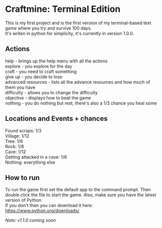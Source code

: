 # Craftmine: Terminal Edition
This is my first project and is the first version of my terminal-based text game where you try and survive 100 days.  
It's writen in python for simplicity, it's currently in version 1.0.0.  

## Actions
help - brings up the help menu with all the actions  
explore - you explore for the day  
craft - you need to craft something  
give up - you decide to lose  
advanced resources - lists all the advance resources and how much of them you have  
difficulty - allows you to change the difficulty  
objective - displays how to beat the game  
nothing - you do nothing but rest, there's also a 1/3 chance you heal some  

## Locations and Events + chances
Found scraps: 1/3  
Village: 1/12  
Tree: 1/6  
Rock: 1/8  
Cave: 1/12  
Getting attacked in a cave: 1/6  
Nothing: everything else  

## How to run
To run the game first set the default app to the command prompt. Then double click the file to start the game. Also, make sure you have the latest version of Python.  
If you don't then you can download it here: https://www.python.org/downloads/


*Note: v1.1.0 coming soon*

